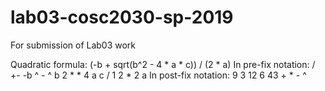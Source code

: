 # lab03-cosc2030-sp-2019
For submission of Lab03 work

Quadratic formula: (-b + sqrt(b^2 - 4 * a * c)) / (2 * a)
In pre-fix notation: / +- -b  ^ - ^ b 2 * * 4 a c / 1 2 * 2 a
In post-fix notation: 9 3 12 6 43 + * - ^
